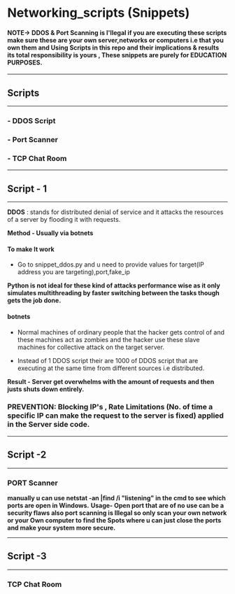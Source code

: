 # Networking_scripts (Snippets)


#### NOTE-> DDOS & Port Scanning is I'llegal if you are executing these scripts make sure these are your own server,networks or computers i.e that you own them and Using  Scripts in this repo and their implications & results its total responsibility is yours , These snippets are purely for EDUCATION PURPOSES.
 
***
## Scripts 
***

### - DDOS Script
### - Port Scanner
### - TCP Chat Room

***

## Script - 1
***
 
****DDOS**** : stands for distributed denial of service and it attacks the resources of a server by flooding it with requests.

****Method - Usually via botnets****

#### To make It work

- Go to snippet_ddos.py and u need to provide values for target(IP address you are targeting),port,fake_ip

****Python is not ideal for these kind of attacks performance wise  as it only simulates multithreading by faster switching between the tasks though gets the job done.****

#### botnets 

- Normal machines of ordinary people that the hacker gets control of and these machines act as zombies and the hacker use these
slave machines for collective attack on the target server.

- Instead of 1 DDOS script their are 1000 of DDOS script that are executing at the same time from different sources i.e distributed.


****Result - Server get overwhelms with the amount of requests and then justs shuts down entirely.****


### PREVENTION: Blocking IP's , Rate Limitations (No. of time a specific IP can make the request to the server is fixed) applied in the Server side code.



***
## Script -2
***
### PORT Scanner

****manually u can use netstat -an |find /i "listening" in the cmd to see which ports are open in Windows.****
****Usage- Open port that are of no use can be a security flaws also port scanning is Illegal so only scan your own network or your Own computer to find the Spots where u can just close the ports and make your system more secure.****
  
***
## Script -3
***
### TCP Chat Room
